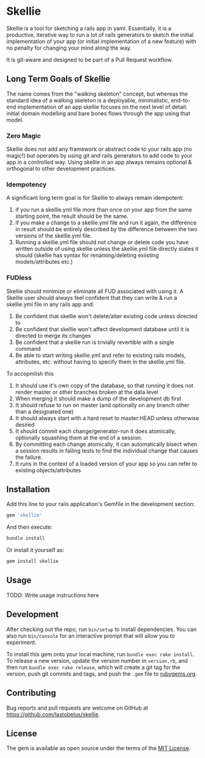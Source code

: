 # Skellie

Skellie is a tool for sketching a rails app in yaml. Essentially, it is a productive, iterative way to run a lot of rails generators to sketch the initial implementation of your app (or initial implementation of a new feature) with no penalty for changing your mind along the way.

It is git-aware and designed to be part of a Pull Request workflow.

## Long Term Goals of Skellie

The name comes from the "walking skeleton" concept, but whereas the standard idea of a walking skeleton is a deployable, minimalistic, end-to-end implementation of an app skellie focuses on the next level of detail: initial domain modelling and bare bones flows through the app using that model.

### Zero Magic
Skellie does not add any framework or abstract code to your rails app (no magic!) but operates by using git and rails generators to add code to your app in a controlled way. Using skellie in an app always remains optional & orthogonal to other development practices. 

### Idempotency

A significant long term goal is for Skellie to always remain idempotent:

1. if you run a skellie.yml file more than once on your app from the same starting point, the result should be the same.
2. if you make a change to a skellie.yml file and run it again, the difference in result should be entirely described by the difference between the two versions of the skellie.yml file.
3. Running a skellie.yml file should not change or delete code you have written outside of using skellie unless the skellie.yml file directly states it should (skellie has syntax for renaming/deleting exiisting models/attributes etc.)

### FUDless

Skellie should minimize or eliminate all FUD associated with using it. A Skellie user should always feel confident that they can write & run a skellie.yml file in any rails app and:

1. Be confident that skellie won't delete/alter existing code unless directed to
2. Be confident that skellie won't affect development database until it is directed to merge its  changes
3. Be confident that a skellie run is trivially revertible with a single command
4. Be able to start writing skellie.yml and refer to existing rails models, attributes, etc. without having to specify them in the skellie.yml file.

To accopmlish this 

1. It should use it's own copy of the database, so that running it does not render master or other branches broken at the data level
2. When merging it should make a dump of the development db first
3. It should refuse to run on master (and optionally on any branch other than a designated one)
4. It should always start with a hard reset to master:HEAD unless otherwise desired
5. It should commit each change/generator-run it does atomically, optionally squashing them at the end of a session.
6. By committing each change atomically, it can automatically bisect when a session results in failing tests to find the individual change that causes the failure.
7. It runs in the context of a loaded version of your app so you can refer to existing objects/attributes


## Installation

Add this line to your rails application's Gemfile in the development section:

```ruby
gem 'skellie'
```

And then execute:

```bash
bundle install
```

Or install it yourself as:

```bash
gem install skellie
```

## Usage

TODO: Write usage instructions here

## Development

After checking out the repo, run `bin/setup` to install dependencies. You can also run `bin/console` for an interactive prompt that will allow you to experiment.

To install this gem onto your local machine, run `bundle exec rake install`. To release a new version, update the version number in `version.rb`, and then run `bundle exec rake release`, which will create a git tag for the version, push git commits and tags, and push the `.gem` file to [rubygems.org](https://rubygems.org).

## Contributing

Bug reports and pull requests are welcome on GitHub at https://github.com/lastobelus/skellie.


## License

The gem is available as open source under the terms of the [MIT License](https://opensource.org/licenses/MIT).
